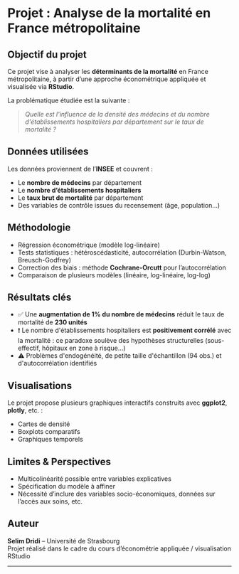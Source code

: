 # Projet : Analyse de la mortalité en France métropolitaine

##  Objectif du projet
Ce projet vise à analyser les **déterminants de la mortalité** en France métropolitaine, à partir d’une approche économétrique appliquée et visualisée via **RStudio**.

La problématique étudiée est la suivante :

> *Quelle est l'influence de la densité des médecins et du nombre d'établissements hospitaliers par département sur le taux de mortalité ?*

##  Données utilisées
Les données proviennent de l’**INSEE** et couvrent :
- Le **nombre de médecins** par département
- Le **nombre d’établissements hospitaliers**
- Le **taux brut de mortalité** par département
- Des variables de contrôle issues du recensement (âge, population…)

##  Méthodologie
- Régression économétrique (modèle log-linéaire)
- Tests statistiques : hétéroscédasticité, autocorrélation (Durbin-Watson, Breusch-Godfrey)
- Correction des biais : méthode **Cochrane-Orcutt** pour l’autocorrélation
- Comparaison de plusieurs modèles (linéaire, log-linéaire, log-log)

##  Résultats clés
- ✅ Une **augmentation de 1% du nombre de médecins** réduit le taux de mortalité de **230 unités**
- ❗ Le nombre d'établissements hospitaliers est **positivement corrélé** avec la mortalité : ce paradoxe soulève des hypothèses structurelles (sous-effectif, hôpitaux en zone à risque…)
- ⚠️ Problèmes d'endogénéité, de petite taille d'échantillon (94 obs.) et d'autocorrélation identifiés

##  Visualisations
Le projet propose plusieurs graphiques interactifs construits avec **ggplot2**, **plotly**, etc. :
- Cartes de densité
- Boxplots comparatifs
- Graphiques temporels


##  Limites & Perspectives
- Multicolinéarité possible entre variables explicatives
- Spécification du modèle à affiner
- Nécessité d’inclure des variables socio-économiques, données sur l’accès aux soins, etc.

## Auteur
**Selim Dridi** – Université de Strasbourg  
Projet réalisé dans le cadre du cours d’économétrie appliquée / visualisation RStudio

---

